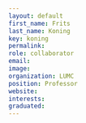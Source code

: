 ```yaml
---
layout: default
first_name: Frits
last_name: Koning
key: koning
permalink:
role: collaborator
email:
image:
organization: LUMC
position: Professor
website:
interests:
graduated: 
---
```

